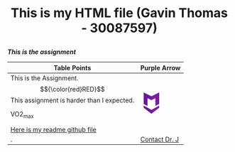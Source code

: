 # <p align="center">This is my HTML file (Gavin Thomas - 30087597)</p>
_**This is the assignment**_


| Table Points | Purple Arrow | 
| --------------- | --------------- | 
| This is the Assignment. $${\color{red}RED}$$ This assignment is harder than I expected. <p>VO2<sub>max</sub></p> [Here is my readme github file](Readme.md)| ![Purple Arrow](https://github.com/adam-p/markdown-here/raw/master/src/common/images/icon48.png "Smiley face emoji")
. | [Contact Dr. J](mailto:rjholash@ucalgary.ca)



